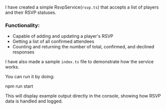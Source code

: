 I have created a simple RsvpService(`rsvp.ts`) that accepts a list of players and their RSVP statuses.

### Functionality:
- Capable of adding and updating a player's RSVP  
- Getting a list of all confirmed attendees  
- Counting and returning the number of total, confirmed, and declined responses  

I have also made a sample `index.ts` file to demonstrate how the service works.

You can run it by doing:

npm run start

This will display example output directly in the console, showing how RSVP data is handled and logged.